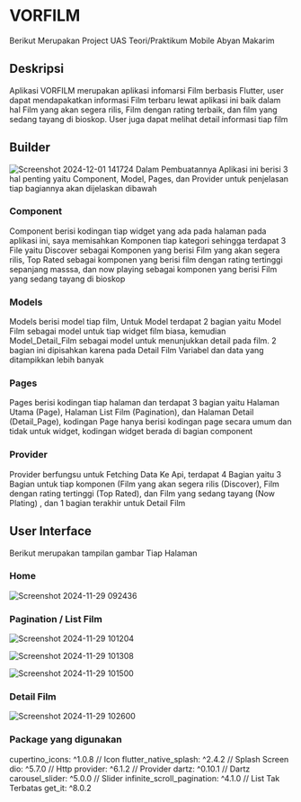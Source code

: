 # VORFILM

Berikut Merupakan Project UAS Teori/Praktikum Mobile Abyan Makarim

## Deskripsi
Aplikasi VORFILM merupakan aplikasi infomarsi Film berbasis Flutter, user dapat mendapakatkan informasi Film terbaru lewat aplikasi ini baik dalam hal Film yang akan segera rilis, Film dengan rating terbaik, dan film yang sedang tayang di bioskop. User juga dapat melihat detail informasi tiap film


## Builder
![Screenshot 2024-12-01 141724](https://github.com/user-attachments/assets/9e41e014-5701-43f9-b4a6-3ed4ac7f3538)
Dalam Pembuatannya Aplikasi ini berisi 3 hal penting yaitu Component, Model, Pages, dan Provider untuk penjelasan tiap bagiannya akan dijelaskan dibawah

### Component
Component berisi kodingan tiap widget yang ada pada halaman pada aplikasi ini, saya memisahkan Komponen tiap kategori sehingga terdapat 3 File yaitu Discover sebagai Komponen yang berisi Film yang akan segera rilis, Top Rated sebagai komponen yang berisi film dengan rating tertinggi sepanjang masssa, dan now playing sebagai komponen yang berisi Film yang sedang tayang di bioskop

### Models
Models berisi model tiap film, Untuk Model terdapat 2 bagian yaitu Model Film sebagai model untuk tiap widget film biasa, kemudian Model_Detail_Film sebagai model untuk menunjukkan detail pada film. 2 bagian ini dipisahkan karena pada Detail Film Variabel dan data yang ditampikkan lebih banyak

### Pages
Pages berisi kodingan tiap halaman dan terdapat 3 bagian yaitu Halaman Utama (Page), Halaman List Film (Pagination), dan Halaman Detail (Detail_Page), kodingan Page hanya berisi kodingan page secara umum dan tidak untuk widget, kodingan widget berada di bagian component

### Provider
Provider berfungsu untuk Fetching Data Ke Api, terdapat 4 Bagian yaitu 3 Bagian untuk tiap komponen (Film yang akan segera rilis (Discover), Film dengan rating tertinggi (Top Rated), dan Film yang sedang tayang (Now Plating) , dan 1 bagian terakhir untuk Detail Film 

## User Interface
Berikut merupakan tampilan gambar Tiap Halaman

### Home
![Screenshot 2024-11-29 092436](https://github.com/user-attachments/assets/6f8d90f0-8b13-4739-ac4b-78d5fb40077f)

### Pagination / List Film

![Screenshot 2024-11-29 101204](https://github.com/user-attachments/assets/0d05fa2a-ace9-4773-8fe2-3110e0f245c5)

![Screenshot 2024-11-29 101308](https://github.com/user-attachments/assets/c8188307-e323-425e-9c54-c8f3854d9c1c)

![Screenshot 2024-11-29 101500](https://github.com/user-attachments/assets/43ad50e4-1e77-4eb2-a1ef-9f448151a756)

### Detail Film

![Screenshot 2024-11-29 102600](https://github.com/user-attachments/assets/ca319fc0-0838-46b1-b83f-537a3ef57c3d)

### Package yang digunakan
  cupertino_icons: ^1.0.8 // Icon
  flutter_native_splash: ^2.4.2 // Splash Screen
  dio: ^5.7.0 // Http
  provider: ^6.1.2 // Provider
  dartz: ^0.10.1 // Dartz
  carousel_slider: ^5.0.0 // Slider 
  infinite_scroll_pagination: ^4.1.0 // List Tak Terbatas
  get_it: ^8.0.2



